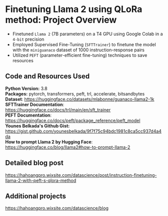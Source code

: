 # Finetuning Llama 2 using QLoRa method: Project Overview
- Finetuned ``Llama 2`` (7B parameters) on a T4 GPU using Google Colab in a ``4-bit`` precision 
- Employed Supervised Fine-Tuning (``SFTTrainer``) to finetune the model with the ``miniguanaco`` dataset of 1000 instruction-response pairs 
- Utilized ``PEFT`` (parameter-efficient fine-tuning) techniques to save resources

## Code and Resources Used
**Python Version:** 3.8 <br>
**Packages:** pytorch, transformers, peft, trl, accelerate, bitsandbytes <br>
**Dataset**: https://huggingface.co/datasets/mlabonne/guanaco-llama2-1k <br>
**SFTTrainer Documentation**: https://huggingface.co/docs/trl/main/en/sft_trainer <br>
**PEFT Documentation**: https://huggingface.co/docs/peft/package_reference/peft_model <br>
**Younes Belkada's Github Gist:** https://gist.github.com/younesbelkada/9f7f75c94bdc1981c8ca5cc937d4a4da <br>
**How to prompt Llama 2 by Hugging Face**: https://huggingface.co/blog/llama2#how-to-prompt-llama-2<br>

## Detailed blog post
https://hahoangpro.wixsite.com/datascience/post/instruction-finetuning-llama-2-with-peft-s-qlora-method

## Additional projects
https://hahoangpro.wixsite.com/datascience/blog
